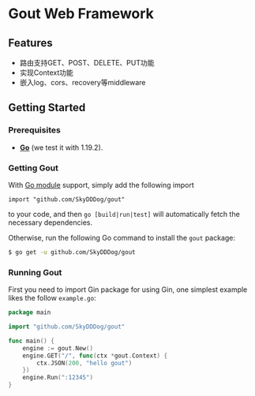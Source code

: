# Gout Web Framework

## Features

* 路由支持GET、POST、DELETE、PUT功能
* 实现Context功能
* 嵌入log、cors、recovery等middleware 

## Getting Started

### Prerequisites
* **[Go](https://go.dev/)** (we test it with 1.19.2).

### Getting Gout
With [Go module](https://github.com/golang/go/wiki/Modules) support, simply add the following import
~~~
import "github.com/SkyDDDog/gout"
~~~
to your code, and then `go [build|run|test]` will automatically fetch the necessary dependencies.

Otherwise, run the following Go command to install the `gout` package:
```sh
$ go get -u github.com/SkyDDDog/gout
```
### Running Gout

First you need to import Gin package for using Gin, one simplest example likes the follow `example.go`:
~~~go
package main

import "github.com/SkyDDDog/gout"

func main() {
	engine := gout.New()
	engine.GET("/", func(ctx *gout.Context) {
		ctx.JSON(200, "hello gout")
	})
	engine.Run(":12345")
}
~~~